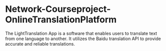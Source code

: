# Network-Courseproject-OnlineTranslationPlatform
The LightTranslation App is a software that enables users to translate text from one language to another. It utilizes the Baidu translation API to provide accurate and reliable translations.
